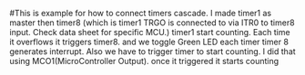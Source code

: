 #This is example for how to connect timers cascade. I made timer1 as master then timer8 (which is timer1 TRGO is connected to via ITR0 to timer8 input. Check data sheet for specific MCU.)
timer1 start counting. Each time it overflows it triggers timer8. and we toggle Green LED each timer timer 8 generates interrupt.
Also we have to trigger timer to start counting. I did that using MCO1(MicroController Output). once it triggered it starts counting
